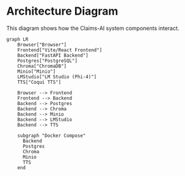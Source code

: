 # Architecture Diagram

This diagram shows how the Claims-AI system components interact.

```mermaid
graph LR
    Browser["Browser"]
    Frontend["Vite/React Frontend"]
    Backend["FastAPI Backend"]
    Postgres["PostgreSQL"]
    Chroma["ChromaDB"]
    Minio["Minio"]
    LMStudio["LM Studio (Phi-4)"]
    TTS["Coqui TTS"]

    Browser --> Frontend
    Frontend --> Backend
    Backend --> Postgres
    Backend --> Chroma
    Backend --> Minio
    Backend --> LMStudio
    Backend --> TTS

    subgraph "Docker Compose"
      Backend
      Postgres
      Chroma
      Minio
      TTS
    end
``` 
